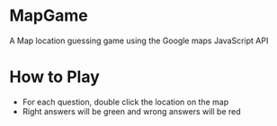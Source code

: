 # MapGame
 A Map location guessing game using the Google maps JavaScript API
 
# How to Play
- For each question, double click the location on the map
- Right answers will be green and wrong answers will be red
